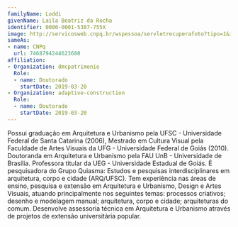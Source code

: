 ```yaml
---
familyName: Loddi
givenName: Laila Beatriz da Rocha
identifier: 0000-0001-5387-755X
image: http://servicosweb.cnpq.br/wspessoa/servletrecuperafoto?tipo=1&id=K4214280T6
sameAs:
- name: CNPq
  url: 7468794244623680
affiliation:
- Organization: dmcpatrimonio
  Role:
  - name: Doutorado
    startDate: 2019-03-20
- Organization: adaptive-construction
  Role:
  - name: Doutorado
    startDate: 2019-03-20
---
```


Possui graduação em Arquitetura e Urbanismo pela UFSC - Universidade
Federal de Santa Catarina (2006), Mestrado em Cultura Visual pela
Faculdade de Artes Visuais da UFG - Universidade Federal de Goiás (2010).
Doutoranda em Arquitetura e Urbanismo pela FAU UnB -
Universidade de Brasília. Professora titular da UEG - Universidade
Estadual de Goiás. É pesquisadora do Grupo Quiasma: Estudos e pesquisas
interdisciplinares em arquitetura, corpo e cidade (ARQ/UFSC). Tem
experiência nas áreas de ensino, pesquisa e extensão em Arquitetura e
Urbanismo, Design e Artes Visuais, atuando principalmente nos seguintes
temas: processos criativos; desenho e modelagem manual; arquitetura,
corpo e cidade; arquiteturas do comum. Desenvolve assessoria técnica em
Arquitetura e Urbanismo através de projetos de extensão universitária
popular. 

